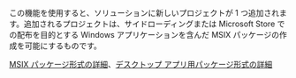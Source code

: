 ﻿この機能を使用すると、ソリューションに新しいプロジェクトが 1 つ追加されます。追加されるプロジェクトは、サイドローディングまたは Microsoft Store での配布を目的とする Windows アプリケーションを含んだ MSIX パッケージの作成を可能にするものです。

[MSIX パッケージ形式の詳細](https://aka.ms/msix)、[デスクトップ アプリ用パッケージ形式の詳細](https://docs.microsoft.com/windows/apps/windows-app-sdk/single-project-msix)
